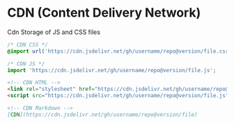 # CDN (Content Delivery Network)
Cdn Storage of JS and CSS files
```css
/* CDN CSS */
@import url('https://cdn.jsdelivr.net/gh/username/repo@version/file.css');
```
```javascript
/* CDN JS */
import 'https://cdn.jsdelivr.net/gh/username/repo@version/file.js';
```
```html
<!-- CDN HTML -->
<link rel="stylesheet" href="https://cdn.jsdelivr.net/gh/username/repo@version/file.css">
<script src="https://cdn.jsdelivr.net/gh/username/repo@version/file.js"></script>
```
```markdown
<!-- CDN Markdown -->
[CDN](https://cdn.jsdelivr.net/gh/username/repo@version/file)
```


